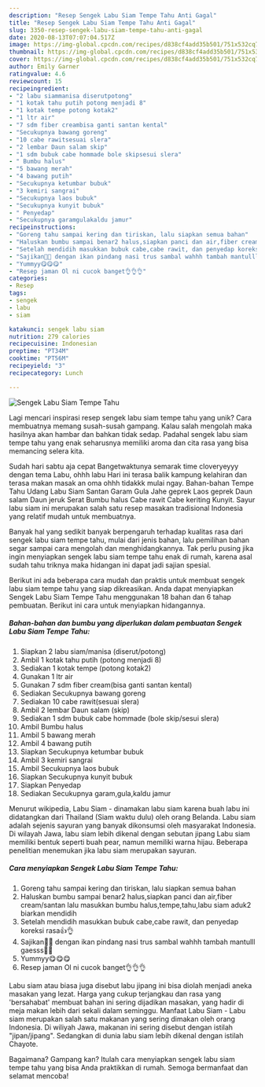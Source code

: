 ```yaml
---
description: "Resep Sengek Labu Siam Tempe Tahu Anti Gagal"
title: "Resep Sengek Labu Siam Tempe Tahu Anti Gagal"
slug: 3350-resep-sengek-labu-siam-tempe-tahu-anti-gagal
date: 2020-08-13T07:07:04.517Z
image: https://img-global.cpcdn.com/recipes/d838cf4add35b501/751x532cq70/sengek-labu-siam-tempe-tahu-foto-resep-utama.jpg
thumbnail: https://img-global.cpcdn.com/recipes/d838cf4add35b501/751x532cq70/sengek-labu-siam-tempe-tahu-foto-resep-utama.jpg
cover: https://img-global.cpcdn.com/recipes/d838cf4add35b501/751x532cq70/sengek-labu-siam-tempe-tahu-foto-resep-utama.jpg
author: Emily Garner
ratingvalue: 4.6
reviewcount: 15
recipeingredient:
- "2 labu siammanisa diserutpotong"
- "1 kotak tahu putih potong menjadi 8"
- "1 kotak tempe potong kotak2"
- "1 ltr air"
- "7 sdm fiber creambisa ganti santan kental"
- "Secukupnya bawang goreng"
- "10 cabe rawitsesuai slera"
- "2 lembar Daun salam skip"
- "1 sdm bubuk cabe hommade bole skipsesui slera"
- " Bumbu halus"
- "5 bawang merah"
- "4 bawang putih"
- "Secukupnya ketumbar bubuk"
- "3 kemiri sangrai"
- "Secukupnya laos bubuk"
- "Secukupnya kunyit bubuk"
- " Penyedap"
- "Secukupnya garamgulakaldu jamur"
recipeinstructions:
- "Goreng tahu sampai kering dan tiriskan, lalu siapkan semua bahan"
- "Haluskan bumbu sampai benar2 halus,siapkan panci dan air,fiber cream/santan lalu masukkan bumbu halus,tempe,tahu,labu siam aduk2 biarkan mendidih"
- "Setelah mendidih masukkan bubuk cabe,cabe rawit, dan penyedap koreksi rasa👍👌"
- "Sajikan🥰😍 dengan ikan pindang nasi trus sambal wahhh tambah mantulll gaesss🤤😉"
- "Yummyy😋😋😋"
- "Resep jaman Ol ni cucok banget👌👌👌"
categories:
- Resep
tags:
- sengek
- labu
- siam

katakunci: sengek labu siam 
nutrition: 279 calories
recipecuisine: Indonesian
preptime: "PT34M"
cooktime: "PT56M"
recipeyield: "3"
recipecategory: Lunch

---
```



![Sengek Labu Siam Tempe Tahu](https://img-global.cpcdn.com/recipes/d838cf4add35b501/751x532cq70/sengek-labu-siam-tempe-tahu-foto-resep-utama.jpg)

Lagi mencari inspirasi resep sengek labu siam tempe tahu yang unik? Cara membuatnya memang susah-susah gampang. Kalau salah mengolah maka hasilnya akan hambar dan bahkan tidak sedap. Padahal sengek labu siam tempe tahu yang enak seharusnya memiliki aroma dan cita rasa yang bisa memancing selera kita.

Sudah hari sabtu aja cepat Bangetwaktunya semarak time cloveryeyyy dengan tema Labu, ohhh labu Hari ini terasa balik kampung kelahiran dan terasa makan masak an oma ohhh tidakkk mulai ngay. Bahan-bahan Tempe Tahu Udang Labu Siam Santan Garam Gula Jahe geprek Laos geprek Daun salam Daun jeruk Serat Bumbu halus Cabe rawit Cabe keriting Kunyit. Sayur labu siam ini merupakan salah satu resep masakan tradisional Indonesia yang relatif mudah untuk membuatnya.

Banyak hal yang sedikit banyak berpengaruh terhadap kualitas rasa dari sengek labu siam tempe tahu, mulai dari jenis bahan, lalu pemilihan bahan segar sampai cara mengolah dan menghidangkannya. Tak perlu pusing jika ingin menyiapkan sengek labu siam tempe tahu enak di rumah, karena asal sudah tahu triknya maka hidangan ini dapat jadi sajian spesial.


Berikut ini ada beberapa cara mudah dan praktis untuk membuat sengek labu siam tempe tahu yang siap dikreasikan. Anda dapat menyiapkan Sengek Labu Siam Tempe Tahu menggunakan 18 bahan dan 6 tahap pembuatan. Berikut ini cara untuk menyiapkan hidangannya.

<!--inarticleads1-->

##### Bahan-bahan dan bumbu yang diperlukan dalam pembuatan Sengek Labu Siam Tempe Tahu:

1. Siapkan 2 labu siam/manisa (diserut/potong)
1. Ambil 1 kotak tahu putih (potong menjadi 8)
1. Sediakan 1 kotak tempe (potong kotak2)
1. Gunakan 1 ltr air
1. Gunakan 7 sdm fiber cream(bisa ganti santan kental)
1. Sediakan Secukupnya bawang goreng
1. Sediakan 10 cabe rawit(sesuai slera)
1. Ambil 2 lembar Daun salam (skip)
1. Sediakan 1 sdm bubuk cabe hommade (bole skip/sesui slera)
1. Ambil  Bumbu halus
1. Ambil 5 bawang merah
1. Ambil 4 bawang putih
1. Siapkan Secukupnya ketumbar bubuk
1. Ambil 3 kemiri sangrai
1. Ambil Secukupnya laos bubuk
1. Siapkan Secukupnya kunyit bubuk
1. Siapkan  Penyedap
1. Sediakan Secukupnya garam,gula,kaldu jamur


Menurut wikipedia, Labu Siam - dinamakan labu siam karena buah labu ini didatangkan dari Thailand (Siam waktu dulu) oleh orang Belanda. Labu siam adalah sejenis sayuran yang banyak dikonsumsi oleh masyarakat Indonesia. Di wilayah Jawa, labu siam lebih dikenal dengan sebutan jipang Labu siam memiliki bentuk seperti buah pear, namun memiliki warna hijau. Beberapa penelitian menemukan jika labu siam merupakan sayuran. 

<!--inarticleads2-->

##### Cara menyiapkan Sengek Labu Siam Tempe Tahu:

1. Goreng tahu sampai kering dan tiriskan, lalu siapkan semua bahan
1. Haluskan bumbu sampai benar2 halus,siapkan panci dan air,fiber cream/santan lalu masukkan bumbu halus,tempe,tahu,labu siam aduk2 biarkan mendidih
1. Setelah mendidih masukkan bubuk cabe,cabe rawit, dan penyedap koreksi rasa👍👌
1. Sajikan🥰😍 dengan ikan pindang nasi trus sambal wahhh tambah mantulll gaesss🤤😉
1. Yummyy😋😋😋
1. Resep jaman Ol ni cucok banget👌👌👌


Labu siam atau biasa juga disebut labu jipang ini bisa diolah menjadi aneka masakan yang lezat. Harga yang cukup terjangkau dan rasa yang &#39;bersahabat&#39; membuat bahan ini sering dijadikan masakan, yang hadir di meja makan lebih dari sekali dalam seminggu. Manfaat Labu Siam - Labu siam merupakan salah satu makanan yang sering dimakan oleh orang Indonesia. Di wiliyah Jawa, makanan ini sering disebut dengan istilah &#34;jipan/jipang&#34;. Sedangkan di dunia labu siam lebih dikenal dengan istilah Chayote. 

Bagaimana? Gampang kan? Itulah cara menyiapkan sengek labu siam tempe tahu yang bisa Anda praktikkan di rumah. Semoga bermanfaat dan selamat mencoba!
